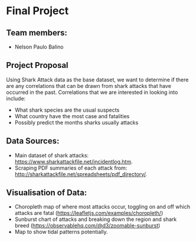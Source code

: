 # Final Project

## Team members:
- Nelson Paulo Balino

## Project Proposal
Using Shark Attack data as the base dataset, we want to determine if there are any correlations that can be drawn from shark attacks that have occurred in the past. Correlations that we are interested in looking into include:
- What shark species are the usual suspects
- What country have the most case and fatalities
- Possibly predict the months sharks usually attacks

## Data Sources:
- Main dataset of shark attacks: https://www.sharkattackfile.net/incidentlog.htm.
- Scraping PDF summaries of each attack from: http://sharkattackfile.net/spreadsheets/pdf_directory/.

## Visualisation of Data:
- Choropleth map of where most attacks occur, toggling on and off which attacks are fatal (https://leafletjs.com/examples/choropleth/)
- Sunburst chart of attacks and breaking down the region and shark breed (https://observablehq.com/@d3/zoomable-sunburst)
- Map to show tidal patterns potentially.

